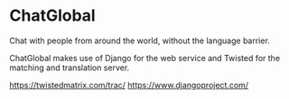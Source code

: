 ChatGlobal
==========

Chat with people from around the world, without the language barrier.




ChatGlobal makes use of Django for the web service and Twisted for the matching and translation server.

https://twistedmatrix.com/trac/
https://www.djangoproject.com/